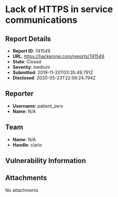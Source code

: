 # Lack of HTTPS in service communications

## Report Details
- **Report ID**: 741549
- **URL**: https://hackerone.com/reports/741549
- **State**: Closed
- **Severity**: medium
- **Submitted**: 2019-11-20T03:35:49.791Z
- **Disclosed**: 2020-05-23T22:56:24.794Z

## Reporter
- **Username**: patient_zero
- **Name**: N/A

## Team
- **Name**: N/A
- **Handle**: clario

## Vulnerability Information


## Attachments
No attachments
